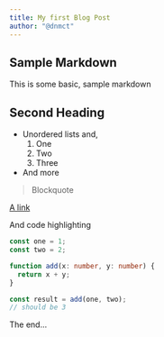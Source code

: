 ```yaml
---
title: My first Blog Post
author: "@dnmct"
---
```


## Sample Markdown

This is some basic, sample markdown

## Second Heading

- Unordered lists and,
  1. One
  2. Two
  3. Three
- And more

> Blockquote

[A link](https://google.com)

And code highlighting

```ts
const one = 1;
const two = 2;

function add(x: number, y: number) {
  return x + y;
}

const result = add(one, two);
// should be 3
```

The end...
